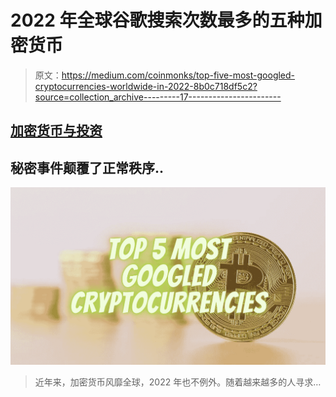 # 2022 年全球谷歌搜索次数最多的五种加密货币

> 原文：<https://medium.com/coinmonks/top-five-most-googled-cryptocurrencies-worldwide-in-2022-8b0c718df5c2?source=collection_archive---------17----------------------->

## [加密货币与投资](/@TraderB/list/cryptocurrency-and-investment-8d81ae749faa)

## 秘密事件颠覆了正常秩序..

![](img/d49cfdc7b2e2dc40af8f0eb813cb18b6.png)

> 近年来，加密货币风靡全球，2022 年也不例外。随着越来越多的人寻求…